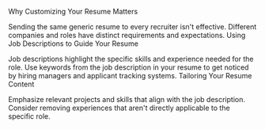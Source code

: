 Why Customizing Your Resume Matters

Sending the same generic resume to every recruiter isn't effective.
Different companies and roles have distinct requirements and expectations.
Using Job Descriptions to Guide Your Resume

Job descriptions highlight the specific skills and experience needed for the role.
Use keywords from the job description in your resume to get noticed by hiring managers and applicant tracking systems.
Tailoring Your Resume Content

Emphasize relevant projects and skills that align with the job description.
Consider removing experiences that aren't directly applicable to the specific role.